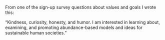 From one of the sign-up survey questions about values and goals I wrote this:

“Kindness, curiosity, honesty, and humor. I am interested in learning about, examining, and promoting abundance-based models and ideas for sustainable human societies.”